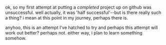 <p>ok, so my first attempt at putting a <em>completed</em> project up on github was unsuccessful.  well actually, it was 'half successful'--but is there really such a thing?  i mean at this point in my journey, perhaps there is.</p>  

<p>anyhoo, this is an attempt I've hatched to try and perhaps this attempt will work out better?  perhaps not.  either way, i plan to learn something somehow.</p> 